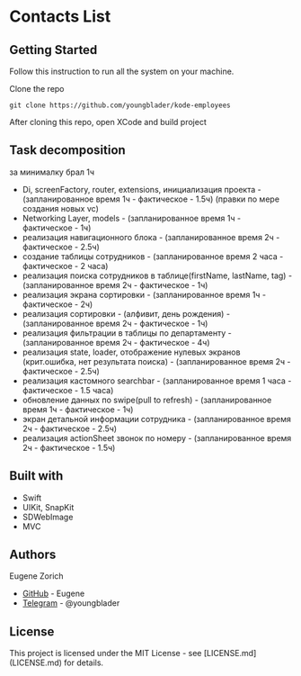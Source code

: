# Contacts List

## Getting Started

Follow this instruction to run all the system on your machine.

Clone the repo
```
git clone https://github.com/youngblader/kode-employees
```

After cloning this repo, open XCode and build project

## Task decomposition

за минималку брал 1ч

- Di, screenFactory, router, extensions, инициализация проекта - (запланированное время 1ч - фактическое - 1.5ч) (правки по мере создания новых vc)
- Networking Layer, models - (запланированное время 1ч - фактическое - 1ч)
- реализация навигационного блока - (запланированное время 2ч - фактическое - 2.5ч)
- создание таблицы сотрудников - (запланированное время 2 часа - фактическое - 2 часа)
- реализация поиска сотрудников в таблице(firstName, lastName, tag) - (запланированное время 2ч - фактическое - 1ч)
- реализация экрана сортировки - (запланированное время 1ч - фактическое - 2ч)
- реализация сортировки - (алфивит, день рождения) - (запланированное время 2ч - фактическое - 1ч)
- реализация фильтрации в таблицы по департаменту - (запланированное время 2ч - фактическое - 4ч)
- реализация state, loader, отображение нулевых экранов (крит.ошибка, нет результата поиска) - (запланированное время 2ч - фактическое - 2.5ч)
- реализация кастомного searchbar - (запланированное время 1 часа - фактическое - 1.5 часа)
- обновление данных по swipe(pull to refresh) - (запланированное время 1ч - фактическое - 1ч)
- экран детальной информации сотрудника - (запланированное время 2ч - фактическое - 2.5ч)
- реализация actionSheet звонок по номеру - (запланированное время 2ч - фактическое - 1.5ч)

## Built with
 
* Swift
* UIKit, SnapKit
* SDWebImage
* MVC

## Authors

Eugene Zorich
* [GitHub](https://github.com/youngblader) - Eugene
* [Telegram](https://t.me/youngblader) - @youngblader

## License

This project is licensed under the MIT License - see [LICENSE.md] (LICENSE.md) for details.
